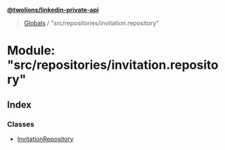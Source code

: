 **[@twolions/linkedin-private-api](../README.md)**

> [Globals](../globals.md) / "src/repositories/invitation.repository"

# Module: "src/repositories/invitation.repository"

## Index

### Classes

* [InvitationRepository](../classes/_src_repositories_invitation_repository_.invitationrepository.md)
